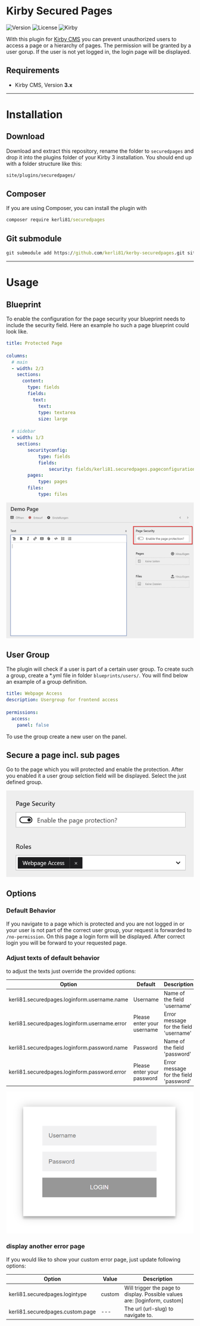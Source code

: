 
# Kirby Secured Pages

![Version](https://img.shields.io/badge/Version-1.0.0-blue.svg) ![License](https://img.shields.io/badge/License-MIT-green.svg) ![Kirby](https://img.shields.io/badge/Kirby-3.x-f0c674.svg)

With this plugin for [Kirby CMS](http://getkirby.com) you can prevent unauthorized users to access a page or a hierarchy of pages. The permission will be granted by a user gorup. If the user is not yet logged in, the login page will be displayed.

## Requirements

+ Kirby CMS, Version **3.x**

****

# Installation

## Download

Download and extract this repository, rename the folder to `securedpages` and drop it into the plugins folder of your Kirby 3 installation. You should end up with a folder structure like this:

```cmd
site/plugins/securedpages/
```

## Composer

If you are using Composer, you can install the plugin with

```cmd
composer require kerli81/securedpages
```

## Git submodule

```cmd
git submodule add https://github.com/kerli81/kerby-securedpages.git site/plugins/securedpages
```


****

# Usage

## Blueprint
To enable the configuration for the page security your blueprint needs to include the security field. Here an example ho such a page blueprint could look like.

```yml
title: Protected Page

columns:
  # main
  - width: 2/3
    sections:
      content:
        type: fields
        fields:
          text:
            text:
            type: textarea
            size: large
            
  # sidebar
  - width: 1/3
    sections:
        securityconfig:
            type: fields
            fields:
                security: fields/kerli81.securedpages.pageconfiguration
        pages:
            type: pages
        files:
            type: files
```
![Template](/.github/template.png?raw=true "Template")

## User Group
The plugin will check if a user is part of a certain user group. To create such a group, create a *.yml file in folder ```blueprints/users/```. You will find below an example of a group definition. 

```yml
title: Webpage Access
description: Usergroup for frontend access

permissions:
  access:
    panel: false
```

To use the group create a new user on the panel. 

## Secure a page incl. sub pages
Go to the page which you will protected and enable the protection. After you enabled it a user group selction field will be displayed. Select the just defined group.

![Protection Configuration](/.github/security_area.png?raw=true "Protection Configuration")

## Options

### Default Behavior
If you navigate to a page which is protected and you are not logged in or your user is not part of the correct user group, your request is forwarded to ```/no-permission```. On this page a login form will be displayed. After correct login you will be forward to your requested page.

### Adjust texts of default behavior
to adjust the texts just override the provided options:

Option | Default | Description
------ | ------- | -----------
kerli81.securedpages.loginform.username.name | Username | Name of the field 'username'
kerli81.securedpages.loginform.username.error | Please enter your username | Error message for the field 'username'
kerli81.securedpages.loginform.password.name | Password | Name of the field 'password'
kerli81.securedpages.loginform.password.error | Please enter your password| Error message for the field 'password'

![Login Form](/.github/loginform.png?raw=true "Login Form")

### display another error page

If you would like to show your custom error page, just update following options:

Option | Value | Description
------ | ------- | -----------
kerli81.securedpages.logintype | custom | Will trigger the page to display. Possible values are: [loginform, custom]
kerli81.securedpages.custom.page | --- | The url (url-slug) to navigate to.
